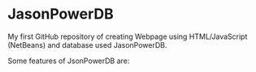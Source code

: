 # JasonPowerDB
My first GitHub repository of creating Webpage using HTML/JavaScript (NetBeans) and database used JasonPowerDB.

Some features of JsonPowerDB are:
